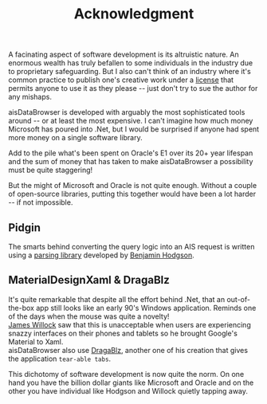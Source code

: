 ﻿---
title: Acknowledgment
nav_order: 4
---

A facinating aspect of software development is its altruistic nature.  An enormous wealth has truly befallen to some individuals in the industry due to proprietary safeguarding.  But I also can't think of an industry where it's common practice to publish one's creative work under a [license](https://opensource.org/licenses/MIT) that permits anyone to use it as they please -- just don't try to sue the author for any mishaps.

aisDataBrowser is developed with arguably the most sophisticated tools around -- or at least the most expensive.  I can't imagine how much money Microsoft has poured into .Net, but I would be surprised if anyone had spent more money on a single software library.

Add to the pile what's been spent on Oracle's E1 over its 20+ year lifespan and the sum of money that has taken to make aisDataBrowser a possibility must be quite staggering!

But the might of Microsoft and Oracle is not quite enough.  Without a couple of open-source libraries, putting this together would have been a lot harder -- if not impossible.

## Pidgin

The smarts behind converting the query logic into an AIS request is written using a [parsing library](https://github.com/benjamin-hodgson/Pidgin) developed by [Benjamin Hodgson](https://www.benjamin.pizza/).

## MaterialDesignXaml & DragaBlz

It's quite remarkable that despite all the effort behind .Net, that an out-of-the-box app still looks like an early 90's Windows application.  Reminds one of the days when the mouse was quite a novelty!  
[James Willock](https://github.com/ButchersBoy) saw that this is unacceptable when users are experiencing snazzy interfaces on their phones and tablets so he brought Google's Material to Xaml.  
aisDataBrowser also use [DragaBlz](https://github.com/ButchersBoy/Dragablz), another one of his creation that gives the application `tear-able tabs`.

This dichotomy of software development is now quite the norm.  On one hand you have the billion dollar giants like Microsoft and Oracle and on the other you have individual like Hodgson and Willock quietly tapping away.

